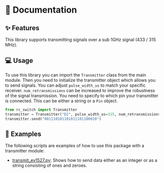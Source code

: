 # 📖 Documentation

## ✨ Features

This library supports transmitting signals over a sub 1GHz signal (433 / 315 MHz).

## 💻 Usage

To use this library you can import the `Transmitter` class from the main module.
Then you need to initialize the transmitter object which allows you to send signals.
You can adjust `pulse_width_us` to match your specific receiver. `num_retransmissions` can be increased to improve the robustness of the signal transmission. You need to specify to which pin your transmitter is connected. This can be either a string or a `Pin` object.

```py
from rc_switch import Transmitter
transmitter = Transmitter("D2", pulse_width_us=315, num_retransmissions=5)
transmitter.send("001110101101011101100010")
```

## 👀 Examples

The following scripts are examples of how to use this package with a transmitter module:

- [transmit_ev1527.py](../examples/transmit_ev1527.py): Shows how to send data either as an integer or as a string consisting of ones and zeroes.
